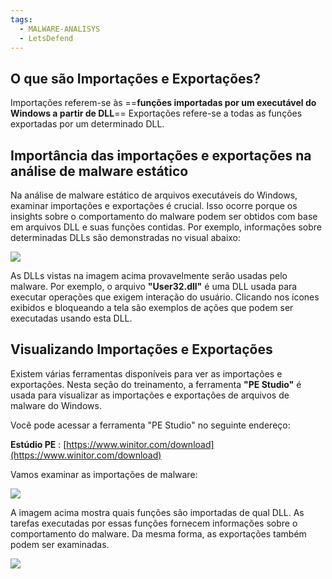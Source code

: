 ```yaml
---
tags:
  - MALWARE-ANALISYS
  - LetsDefend
---
```

## **O que são Importações e Exportações?**

Importações referem-se às ==**funções importadas por um executável do Windows a partir de DLL**== Exportações refere-se a todas as funções exportadas por um determinado DLL.
## **Importância das importações e exportações na análise de malware estático**

Na análise de malware estático de arquivos executáveis do Windows, examinar importações e exportações é crucial. Isso ocorre porque os insights sobre o comportamento do malware podem ser obtidos com base em arquivos DLL e suas funções contidas. Por exemplo, informações sobre determinadas DLLs são demonstradas no visual abaixo:

![](https://letsdefend-images.s3.us-east-2.amazonaws.com/Courses/Static-Malware-Analysis/9.Analyzing+Imports+and+Exports/import1.png)

As DLLs vistas na imagem acima provavelmente serão usadas pelo malware. Por exemplo, o arquivo **"User32.dll"** é uma DLL usada para executar operações que exigem interação do usuário. Clicando nos ícones exibidos e bloqueando a tela são exemplos de ações que podem ser executadas usando esta DLL.

## **Visualizando Importações e Exportações**

Existem várias ferramentas disponíveis para ver as importações e exportações. Nesta seção do treinamento, a ferramenta **"PE Studio"** é usada para visualizar as importações e exportações de arquivos de malware do Windows.

Você pode acessar a ferramenta "PE Studio" no seguinte endereço:

**Estúdio PE** : [https://www.winitor.com/download](https://www.winitor.com/download)

Vamos examinar as importações de malware:

![](https://letsdefend-images.s3.us-east-2.amazonaws.com/Courses/Static-Malware-Analysis/9.Analyzing+Imports+and+Exports/import2.png)

A imagem acima mostra quais funções são importadas de qual DLL. As tarefas executadas por essas funções fornecem informações sobre o comportamento do malware. Da mesma forma, as exportações também podem ser examinadas.

![](https://letsdefend-images.s3.us-east-2.amazonaws.com/Courses/Static-Malware-Analysis/9.Analyzing+Imports+and+Exports/import3.png)
